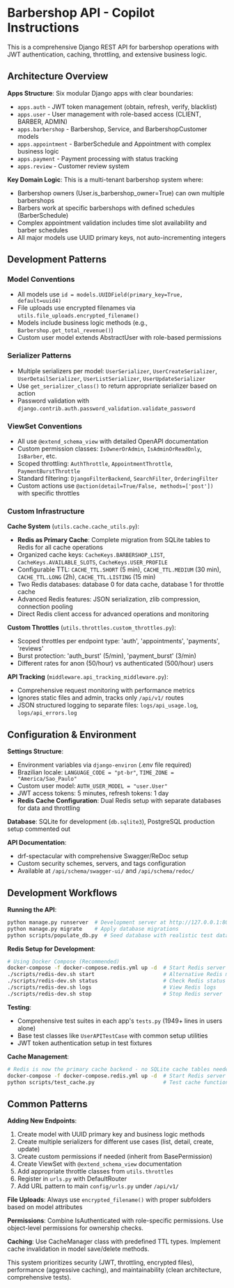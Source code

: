 # Barbershop API - Copilot Instructions

This is a comprehensive Django REST API for barbershop operations with JWT authentication, caching, throttling, and extensive business logic.

## Architecture Overview

**Apps Structure**: Six modular Django apps with clear boundaries:

- `apps.auth` - JWT token management (obtain, refresh, verify, blacklist)
- `apps.user` - User management with role-based access (CLIENT, BARBER, ADMIN)
- `apps.barbershop` - Barbershop, Service, and BarbershopCustomer models
- `apps.appointment` - BarberSchedule and Appointment with complex business logic
- `apps.payment` - Payment processing with status tracking
- `apps.review` - Customer review system

**Key Domain Logic**: This is a multi-tenant barbershop system where:

- Barbershop owners (User.is_barbershop_owner=True) can own multiple barbershops
- Barbers work at specific barbershops with defined schedules (BarberSchedule)
- Complex appointment validation includes time slot availability and barber schedules
- All major models use UUID primary keys, not auto-incrementing integers

## Development Patterns

### Model Conventions

- All models use `id = models.UUIDField(primary_key=True, default=uuid4)`
- File uploads use encrypted filenames via `utils.file_uploads.encrypted_filename()`
- Models include business logic methods (e.g., `Barbershop.get_total_revenue()`)
- Custom user model extends AbstractUser with role-based permissions

### Serializer Patterns

- Multiple serializers per model: `UserSerializer`, `UserCreateSerializer`, `UserDetailSerializer`, `UserListSerializer`, `UserUpdateSerializer`
- Use `get_serializer_class()` to return appropriate serializer based on action
- Password validation with `django.contrib.auth.password_validation.validate_password`

### ViewSet Conventions

- All use `@extend_schema_view` with detailed OpenAPI documentation
- Custom permission classes: `IsOwnerOrAdmin`, `IsAdminOrReadOnly`, `IsBarber`, etc.
- Scoped throttling: `AuthThrottle`, `AppointmentThrottle`, `PaymentBurstThrottle`
- Standard filtering: `DjangoFilterBackend`, `SearchFilter`, `OrderingFilter`
- Custom actions use `@action(detail=True/False, methods=['post'])` with specific throttles

### Custom Infrastructure

**Cache System** (`utils.cache.cache_utils.py`):

- **Redis as Primary Cache**: Complete migration from SQLite tables to Redis for all cache operations
- Organized cache keys: `CacheKeys.BARBERSHOP_LIST`, `CacheKeys.AVAILABLE_SLOTS`, `CacheKeys.USER_PROFILE`
- Configurable TTL: `CACHE_TTL.SHORT` (5 min), `CACHE_TTL.MEDIUM` (30 min), `CACHE_TTL.LONG` (2h), `CACHE_TTL.LISTING` (15 min)
- Two Redis databases: database 0 for data cache, database 1 for throttle cache
- Advanced Redis features: JSON serialization, zlib compression, connection pooling
- Direct Redis client access for advanced operations and monitoring

**Custom Throttles** (`utils.throttles.custom_throttles.py`):

- Scoped throttles per endpoint type: 'auth', 'appointments', 'payments', 'reviews'
- Burst protection: 'auth_burst' (5/min), 'payment_burst' (3/min)
- Different rates for anon (50/hour) vs authenticated (500/hour) users

**API Tracking** (`middleware.api_tracking_middleware.py`):

- Comprehensive request monitoring with performance metrics
- Ignores static files and admin, tracks only `/api/v1/` routes
- JSON structured logging to separate files: `logs/api_usage.log`, `logs/api_errors.log`

## Configuration & Environment

**Settings Structure**:

- Environment variables via `django-environ` (.env file required)
- Brazilian locale: `LANGUAGE_CODE = "pt-br"`, `TIME_ZONE = "America/Sao_Paulo"`
- Custom user model: `AUTH_USER_MODEL = "user.User"`
- JWT access tokens: 5 minutes, refresh tokens: 1 day
- **Redis Cache Configuration**: Dual Redis setup with separate databases for data and throttling

**Database**: SQLite for development (`db.sqlite3`), PostgreSQL production setup commented out

**API Documentation**:

- drf-spectacular with comprehensive Swagger/ReDoc setup
- Custom security schemes, servers, and tags configuration
- Available at `/api/schema/swagger-ui/` and `/api/schema/redoc/`

## Development Workflows

**Running the API**:

```bash
python manage.py runserver  # Development server at http://127.0.0.1:8000
python manage.py migrate    # Apply database migrations
python scripts/populate_db.py  # Seed database with realistic test data using Faker
```

**Redis Setup for Development**:

```bash
# Using Docker Compose (Recommended)
docker-compose -f docker-compose.redis.yml up -d  # Start Redis server
./scripts/redis-dev.sh start                      # Alternative Redis management
./scripts/redis-dev.sh status                     # Check Redis status
./scripts/redis-dev.sh logs                       # View Redis logs
./scripts/redis-dev.sh stop                       # Stop Redis server
```

**Testing**:

- Comprehensive test suites in each app's `tests.py` (1949+ lines in users alone)
- Base test classes like `UserAPITestCase` with common setup utilities
- JWT token authentication setup in test fixtures

**Cache Management**:

```bash
# Redis is now the primary cache backend - no SQLite cache tables needed
docker-compose -f docker-compose.redis.yml up -d  # Start Redis server
python scripts/test_cache.py                      # Test cache functionality
```

## Common Patterns

**Adding New Endpoints**:

1. Create model with UUID primary key and business logic methods
2. Create multiple serializers for different use cases (list, detail, create, update)
3. Create custom permissions if needed (inherit from BasePermission)
4. Create ViewSet with `@extend_schema_view` documentation
5. Add appropriate throttle classes from `utils.throttles`
6. Register in `urls.py` with DefaultRouter
7. Add URL pattern to main `config/urls.py` under `/api/v1/`

**File Uploads**: Always use `encrypted_filename()` with proper subfolders based on model attributes

**Permissions**: Combine IsAuthenticated with role-specific permissions. Use object-level permissions for ownership checks.

**Caching**: Use CacheManager class with predefined TTL types. Implement cache invalidation in model save/delete methods.

This system prioritizes security (JWT, throttling, encrypted files), performance (aggressive caching), and maintainability (clean architecture, comprehensive tests).
